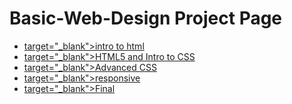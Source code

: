 # Basic-Web-Design Project Page
<ul>
<li><a href="intro-to-html/index.html"> target="_blank">intro to html </a></li>
<li><a href="HTML5_Intro_to_css/index.html"> target="_blank">HTML5 and Intro to CSS</a></li>
<li><a href="adv_css/index.html"> target="_blank">Advanced CSS</a></li>
<li><a href="responsive/index.html"> target="_blank">responsive</a></li>
<li><a href="Final/index.html"> target="_blank">Final</a></li>

<ul>



 
